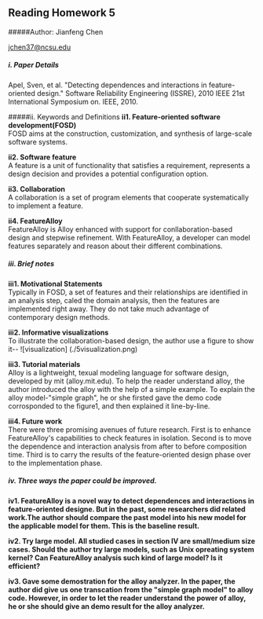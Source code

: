 ## Reading Homework 5
#####Author:
Jianfeng Chen

jchen37@ncsu.edu

##### i. Paper Details
Apel, Sven, et al. "Detecting dependences and interactions in feature-oriented design." Software Reliability Engineering (ISSRE), 2010 IEEE 21st International Symposium on. IEEE, 2010.

#####ii. Keywords and Definitions
<b>ii1. Feature-oriented software development(FOSD)</b>  
FOSD aims at the construction, customization, and synthesis of large-scale software systems.

<b>ii2. Software feature</b>  
A feature is a unit of functionality that satisfies a requirement, represents a design decision and provides a potential configuration option.

<b>ii3. Collaboration</b>  
A collaboration is a set of program elements that cooperate systematically to implement a feature.

<b> ii4. FeatureAlloy</b>  
FeatureAlloy is Alloy enhanced with support for conllaboration-based design and stepwise refinement. With FeatureAlloy, a developer can model features separately and reason about their different combinations.

##### iii. Brief notes  
<b>iii1. Motivational Statements</b>  
Typically in FOSD, a set of features and their relationships are identified in an analysis step, caled the domain analysis, then the features are implemented right away. They do not take much advantage of contemporary design methods.

<b> iii2. Informative visualizations</b>  
To illustrate the collaboration-based design, the author use a figure to show it--
![visualization] (./5visualization.png)

<b> iii3. Tutorial materials</b>  
Alloy is a lightweight, texual modeling language for software design, developed by mit (alloy.mit.edu). To help the reader understand alloy, the author introduced the alloy with the help of a simple example. To explain the alloy model-"simple graph", he or she firsted gave the demo code corrosponded to the figure1, and then explained it line-by-line.

<b> iii4. Future work</b>  
There were three promising avenues of future research. First is to enhance FeatureAlloy's capabilities to check features in isolation. Second is to move the dependence and interaction analysis from after to before composition time. Third is to carry the results of the feature-oriented design phase over to the implementation phase.

##### iv. Three ways the paper could be improved.  
<b> iv1. FeatureAlloy is a novel way to detect dependences and interactions in feature-oriented designe. But in the past, some researchers did related work.The author should compare the past model into his new model for the applicable model for them. This is the baseline result.

<b> iv2. Try large model. All studied cases in section IV are small/medium size cases. Should the author try large models, such as Unix opreating system kernel? Can FeatureAlloy analysis such kind of large model? Is it efficient?

<b> iv3. Gave some demostration for the alloy analyzer. In the paper, the author did give us one transcation from the "simple graph model" to alloy code. However, in order to let the reader understand the power of alloy, he or she should give an demo result for the alloy analyzer.
